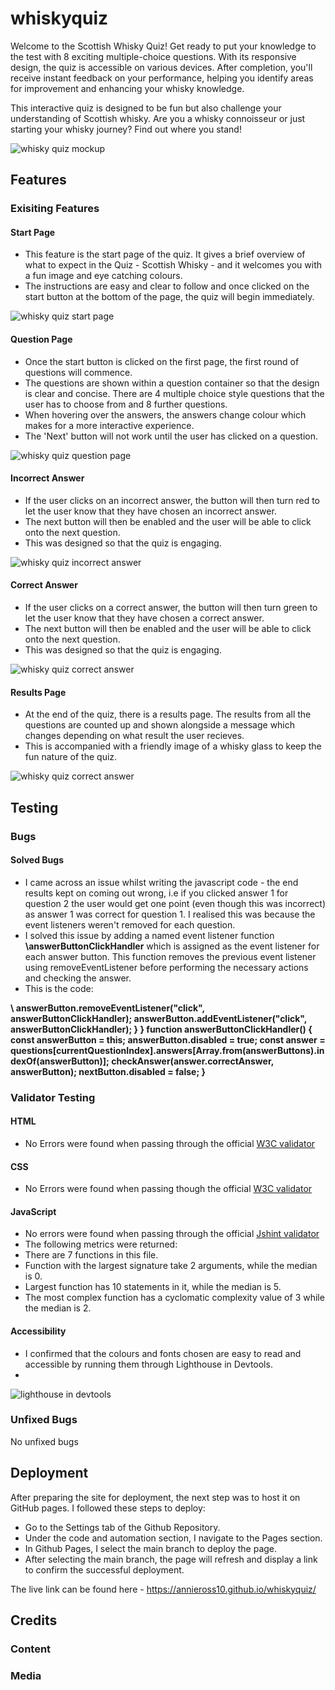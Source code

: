 # whiskyquiz
Welcome to the Scottish Whisky Quiz! Get ready to put your knowledge to the test with 8 exciting multiple-choice questions. With its responsive design, the quiz is accessible on various devices. After completion, you'll receive instant feedback on your performance, helping you identify areas for improvement and enhancing your whisky knowledge.

This interactive quiz is designed to be fun but also challenge your understanding of Scottish whisky. Are you a whisky connoisseur or just starting your whisky journey? Find out where you stand!

![whisky quiz mockup](/assets/images/screenshots/whiskyquiz-mockup.png)

## Features
### Exisiting Features
#### Start Page
- This feature is the start page of the quiz. It gives a brief overview of what to expect in the Quiz - Scottish Whisky - and it welcomes you with a fun image and eye catching colours.
- The instructions are easy and clear to follow and once clicked on the start button at the bottom of the page, the quiz will begin immediately. 

![whisky quiz start page](/assets/images/screenshots/startpage-screenshot.png)

#### Question Page
- Once the start button is clicked on the first page, the first round of questions will commence.
- The questions are shown within a question container so that the design is clear and concise. There are 4 multiple choice style questions that the user has to choose from and 8 further questions.
- When hovering over the answers, the answers change colour which makes for a more interactive experience.
- The 'Next' button will not work until the user has clicked on a question.

![whisky quiz question page](/assets/images/screenshots/questionpage-screenshot.png)

#### Incorrect Answer
- If the user clicks on an incorrect answer, the button will then turn red to let the user know that they have chosen an incorrect answer.
- The next button will then be enabled and the user will be able to click onto the next question.
- This was designed so that the quiz is engaging.

![whisky quiz incorrect answer](/assets/images/screenshots/wronganswer-screenshot.png)


#### Correct Answer
- If the user clicks on a correct answer, the button will then turn green to let the user know that they have chosen a correct answer.
- The next button will then be enabled and the user will be able to click onto the next question.
- This was designed so that the quiz is engaging.

![whisky quiz correct answer](/assets/images/screenshots/correctanswer-screenshot.png)

#### Results Page
- At the end of the quiz, there is a results page. The results from all the questions are counted up and shown alongside a message which changes depending on what result the user recieves.
- This is accompanied with a friendly image of a whisky glass to keep the fun nature of the quiz.

![whisky quiz correct answer](/assets/images/screenshots/resultspage-screenshot.png)

## Testing

### Bugs
#### Solved Bugs
- I came across an issue whilst writing the javascript code - the end results kept on coming out wrong, i.e if you clicked answer 1 for question 2 the user would get one point (even though this was incorrect) as answer 1 was correct for question 1. I realised this was because the event listeners weren't removed for each question.
- I solved this issue by adding a named event listener function <b>\answerButtonClickHandler</b> which is assigned as the event listener for each answer button. This function removes the previous event listener using removeEventListener before performing the necessary actions and checking the answer.
- This is the code:

<b>\ answerButton.removeEventListener("click", answerButtonClickHandler);
    answerButton.addEventListener("click", answerButtonClickHandler);
  }
}
function answerButtonClickHandler() {
  const answerButton = this;
  answerButton.disabled = true;
  const answer = questions[currentQuestionIndex].answers[Array.from(answerButtons).indexOf(answerButton)];
  checkAnswer(answer.correctAnswer, answerButton);
  nextButton.disabled = false;
}</b>

### Validator Testing

#### HTML
- No Errors were found when passing through the official [W3C validator](https://validator.w3.org/#validate_by_input)
#### CSS
- No Errors were found when passing though the official [W3C validator](https://jigsaw.w3.org/css-validator/)
#### JavaScript
- No errors were found when passing through the official [Jshint validator](https://jshint.com/)
 - The following metrics were returned:
 - There are 7 functions in this file.
 - Function with the largest signature take 2 arguments, while the median is 0.
 - Largest function has 10 statements in it, while the median is 5.
 - The most complex function has a cyclomatic complexity value of 3 while the median is 2.
#### Accessibility 
 - I confirmed that the colours and fonts chosen are easy to read and accessible by running them through Lighthouse in Devtools.
 - 
 ![lighthouse in devtools](/assets/images/screenshots/lighthouse-screenshot.png)
 
### Unfixed Bugs
No unfixed bugs

## Deployment
After preparing the site for deployment, the next step was to host it on GitHub pages. I followed these steps to deploy:

- Go to the Settings tab of the Github Repository.
- Under the code and automation section, I navigate to the Pages section.
- In Github Pages, I select the main branch to deploy the page.
- After selecting the main branch, the page will refresh and display a link to confirm the successful deployment.

The live link can be found here - https://annieross10.github.io/whiskyquiz/

## Credits
### Content

### Media
